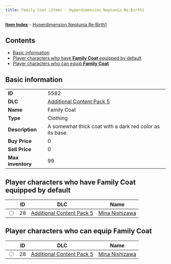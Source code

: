 ```yaml
---
title: Family Coat (Item) - Hyperdimension Neptunia Re;Birth1
---
```


[**Item Index**](/neptunia/rb1/item/index.html) - [Hyperdimension Neptunia Re;Birth1](/neptunia/rb1)

## Contents

- [Basic information](#basic-information)
- [Player characters who have **Family Coat** equipped by default](#player-characters-who-have-family-coat-equipped-by-default)
- [Player characters who can equip **Family Coat**](#player-characters-who-can-equip-family-coat)
## Basic information

|   |   |
| -- | -- |
| **ID** | 5582 |
| **DLC** | [Additional Content Pack 5](/neptunia/rb1/dlc/14-pack5.html) |
| **Name** | Family Coat |
| **Type** | Clothing |
| **Description** | A somewhat thick coat with a dark red color as its base. |
| **Buy Price** | 0 |
| **Sell Price** | 0 |
| **Max inventory** | 99 |


## Player characters who have **Family Coat** equipped by default

|    | ID | DLC | Name |
| -- | -- | --- | ---- |
| <input type="checkbox" id="rb1-player-14-28" class="trackbox" /> | 28 | [Additional Content Pack 5](/neptunia/rb1/dlc/14-pack5.html) | [Mina Nishizawa](/neptunia/rb1/player/14-28-mina-nishizawa.html) |


## Player characters who can equip **Family Coat**

|    | ID | DLC | Name |
| -- | -- | --- | ---- |
| <input type="checkbox" id="rb1-player-14-28" class="trackbox" /> | 28 | [Additional Content Pack 5](/neptunia/rb1/dlc/14-pack5.html) | [Mina Nishizawa](/neptunia/rb1/player/14-28-mina-nishizawa.html) |
